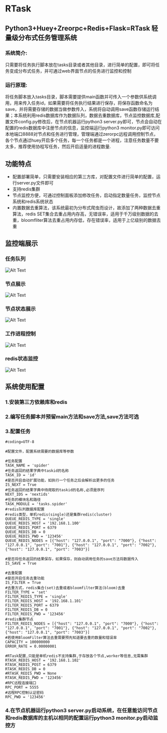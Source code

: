 # RTask
## Python3+Huey+Zreorpc+Redis+Flask=RTask 轻量级分布式任务管理系统
### 系统简介:
只需要将任务执行脚本放在tasks目录或者其他目录，进行简单的配置，即可将任务变成分布式任务，并可通过web界面节点的任务进行监控和控制

### 运行原理:
将任务脚本放入tasks目录，脚本需要提供main函数并可传入一个参数供系统调用，用来传入任务id，如果需要将任务执行结果进行保存，将保存函数命名为save，并将需要存储的数据当做参数传入，系统将自动调用save函数存储运行结果；本系统利用redis数据库作为数据队列，数据去重数据库，节点监控数据库,配置文件config.py修改后，在节点机器运行python3 server.py即可，节点会自动在配置的redis数据库中注册节点的信息，监控端运行python3 monitor.py即可访问本地端口8888对节点和任务进行管理，管理端通过zerorpc远程调用控制节点，各个节点通过huey开启多个任务，每一个任务都是一个进程，注意任务数量不要太多，推荐使用协程写任务，然后开启适量的进程数量.

## 功能特点
+ 配置部署简单，只需要安装相应的第三方库，对配置文件进行简单的配置，运行server.py文件即可
+ 支持redis集群
+ 节点监控方便，可通过控制面板添加修改任务，启动指定数量任务，监控节点系统和redis系统状态
+ 内置数据去重算法，该系统最初为分布式爬虫而设计，故添加了两种数据去重算法，redis SET集合去重占用内存高，无错误率，适用于千万级别数据的去重，bloomfliter算法去重占用内存低，存在错误率，适用于上亿级别的数据去重

## 监控端展示
### 任务队列
![Alt Text](https://github.com/HatBoy/RTask/blob/master/images/queues.png)

### 节点展示
![Alt Text](https://github.com/HatBoy/RTask/blob/master/images/nodes.png)

### 节点状态展示
![Alt Text](https://github.com/HatBoy/RTask/blob/master/images/nodeinfo.png)

### 工作进程控制
![Alt Text](https://github.com/HatBoy/RTask/blob/master/images/workers.png)

### redis状态监控
![Alt Text](https://github.com/HatBoy/RTask/blob/master/images/redis.png)

## 系统使用配置
### 1.安装第三方依赖库和redis
### 2.编写任务脚本并预留main方法和save方法,save方法可选
### 3.配置任务
```Python3
#coding=UTF-8

#配置文件，配置系统需要的数据库等参数

#任务配置
TASK_NAME = 'spider'
#任务返回的结果字典中taskid的名称
TASK_ID = 'id'
#是否开启自动扩展功能，如执行一个任务之后会解析出更多的任务
IS_NEXT = True
#任务返回的结果字典中待爬取的taskid的名称,必须是序列
NEXT_IDS = 'nextids'
#任务的模块名和路径
TASK_MODULE = 'tasks.spider'
#redis队列数据库配置
#redis类型，单机redis(single)还是集群redis(cluster)
QUEUE_REDIS_TYPE = 'single'
QUEUE_REDIS_HOST = '192.168.1.100'
QUEUE_REDIS_PORT = 6379
QUEUE_REDIS_DB = 0
QUEUE_REDIS_PWD = '123456'
QUEUE_REDIS_NODES = [{"host": "127.0.0.1", "port": "7000"}, {"host": "127.0.0.1", "port": "7001"}, {"host": "127.0.0.1", "port": "7002"}, {"host": "127.0.0.1", "port": "7003"}]

#是否将任务返回的结果保存，如果保存，则自动调用任务的save方法将数据传入
IS_SAVE = True

#去重配置
#是否开启任务去重功能
IS_FILTER = True
#去重方式，redis集合(set)去重或者bloomfilter算法(bloom)去重
FILTER_TYPE = 'set'
FILTER_REDIS_TYPE = 'single'
FILTER_REDIS_HOST = '192.168.1.101'
FILTER_REDIS_PORT = 6379
FILTER_REDIS_DB = 0
FILTER_REDIS_PWD = '123456'
#redis集群节点
FILTER_REDIS_NODES = [{"host": "127.0.0.1", "port": "7000"}, {"host": "127.0.0.1", "port": "7001"}, {"host": "127.0.0.1", "port": "7002"}, {"host": "127.0.0.1", "port": "7003"}]
#若使用BloomFilter算法去重需要预先知道要去重的数量和错误率
CAPACITY = 100000000
ERROR_RATE = 0.00000001

#RTask配置,只能是单机redis不支持集群,于存放各个节点,worker等信息,无需集群
RTASK_REDIS_HOST = '192.168.1.102'
RTASK_REDIS_POST = 6379
RTASK_REDIS_DB = 0
#RTASK_REDIS_PWD = None
RTASK_REDIS_PWD = '123456'
#RPC远程连接端口
RPC_PORT = 5555
#远程RPC控制认证密码
RPC_PWD = '123456'
```
### 4.在节点机器运行python3 server.py启动系统，在任意能访问节点和redis数据库的主机以相同的配置运行python3 monitor.py启动监控方